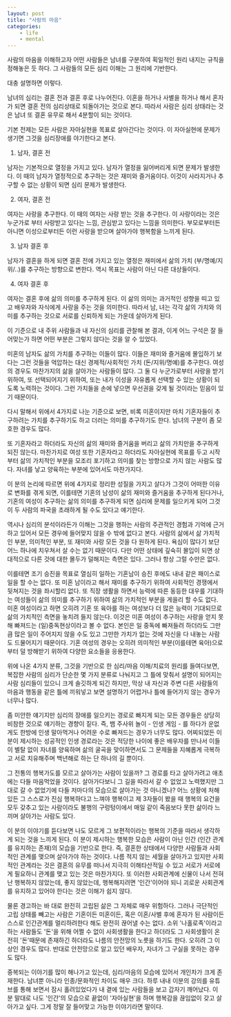 ```yaml
---
layout: post
title: "사람의 마음"
categories:
    - life
    - mental
---
```


사람의 마음을 이해하고자 어떤 사람들은 남녀를 구분하여 획일적인 원리 내지는 규칙을 정해놓은 듯 하다. 그 사람들의 모든 심리 이해는 그 원리에 기반한다.

대충 설명하면 이렇다.

남녀의 심리는 결혼 전과 결혼 후로 나누어진다. 이혼을 하거나 사별을 하거나 해서 혼자가 되면 결혼 전의 심리상태로 되돌아가는 것으로 본다. 따라서 사람은 심리 상태라는 것은 남녀 또 결혼 유무로 해서 4분할이 되는 것이다. 

기본 전제는 모든 사람은 자아실현을 목표로 살아간다는 것이다. 이 자아실현에 문제가 생기면 그것을 심리장애를 야기한다고 본다.

1) 남자, 결혼 전

남자는 기본적으로 열정을 가지고 있다. 남자가 열정을 잃어버리게 되면 문제가 발생한다. 이 때의 남자가 열정적으로 추구하는 것은 재미와 즐거움이다. 이것이 사라지거나 추구할 수 없는 상황이 되면 심리 문제가 발생한다.

2) 여자, 결혼 전

여자는 사랑을 추구한다. 이 때의 여자는 사랑 받는 것을 추구한다. 이 사랑이라는 것은 누군가로 부터 사랑받고 있다는 느낌, 관심받고 있다는 느낌을 의미한다. 부모로부터든 아니면 이성으로부터든 이런 사랑을 받으며 살아가야 행복함을 느끼게 된다.

3) 남자 결혼 후

남자가 결혼을 하게 되면 결혼 전에 가지고 있는 열정은 재미에서 삶의 가치 (부/명예/지위/..)를 추구하는 방향으로 변한다. 역시 목표는 사람이 아닌 다른 대상들이다.

4) 여자 결혼 후

여자는 결혼 후에 삶의 의미를 추구하게 된다. 이 삶의 의미는 과거적인 성향을 띠고 있고 배우자와 자식에게 사랑을 주는 것을 의미한다. 따라서 남, 녀는 각각 삶의 가치와 의미를 추구하는 것으로 서로를 신뢰하게 되는 가운데 살아가게 된다. 

이 기준으로 내 주위 사람들과 내 자신의 심리를 관찰해 본 결과, 이게 어느 구석은 잘 들어맞는가 하면 어떤 부분은 그렇지 않다는 것을 알 수 있었다.

미혼의 남자도 삶의 가치를 추구하는 이들이 많다. 이들은 재미와 즐거움에 몰입하기 보다는 그런 것들을 억압하는 대신 경제적/사회적인 가치 (돈/지위/명예)를 추구한다. 여성의 경우도 마찬가지의 삶을 살아가는 사람들이 많다. 그 둘 다 누군가로부터 사랑을 받기 위하여, 또 선택되어지기 위하여, 또는 내가 이성을 자유롭게 선택할 수 있는 상황이 되도록 노력하는 것이다. 그런 가치들을 손에 넣으면 우선권을 갖게 될 것이라는 믿음이 있기 때문이다.

다시 말해서 위에서 4가지로 나눈 기준으로 보면, 비록 미혼이지만 마치 기혼자들이 추구하려는 가치를 추구하기도 하고 더러는 의미를 추구하기도 한다. 남녀의 구분이 좀 모호한 경우도 많다. 

또 기혼자라고 하더라도 자신의 삶의 재미와 즐거움을 버리고 삶의 가치만을 추구하게 되진 않는다. 마찬가지로 여성 또한 기혼자라고 하더라도 자아실현에 목표를 두고 시작부터 삶의 가치적인 부분을 모조리 포기하고 의미를 찾는 방향으로 가지 않는 사람도 많다. 자녀를 낳고 양육하는 부분에 있어서도 마찬가지다. 

이 분의 논리에 따르면 위에 4가지로 정리한 성질을 가지고 살다가 그것이 어떠한 이유로 변화를 겪게 되면, 이를테면 기혼의 남성이 삶의 재미와 즐거움을 추구하게 된다거나, 기혼의 여성이 추구하는 삶의 의미를 추구하게 되면 심리에 문제를 일으키게 되어 그것이 두 사람의 파국을 초래하게 될 수도 있다고 얘기한다. 

역시나 심리의 분석이라든가 이해는 그것을 행하는 사람의 주관적인 경험과 기억에 근거하고 있어서 모든 경우에 들어맞지 않을 수 밖에 없다고 본다. 사람의 삶에서 삶 가치적인 부분, 의미적인 부분, 또 재미와 사랑 모든 것을 다 원하게 된다. 욕심이 많다기 보단 어느 하나에 치우쳐서 살 수는 없기 때문이다. 다만 어떤 상태에 깊숙히 몰입이 되면 상대적으로 다른 것에 대한 몰두가 덜해지는 측면은 있다. 그러나 항상 그럴 수만은 없다. 

이를테면 조기 승진을 목표로 열심히 일하는 기혼남이 승진 후에도 내내 같은 패이스로 일을 할 수는 없다. 또 미혼 남이라고 해서 재미를 추구하기 위하여 사회적인 경쟁에서 뒷쳐지는 것을 좌시할리 없다. 또 직장 생활을 하면서 능력에 따른 동등한 대우를 기대하는 여성들이 삶의 의미를 추구하기 위하여 삶의 가치적인 부분을 게을리 할 수도 없다. 미혼 여성이라고 하면 오히려 기혼 또 육아를 하는 여성보다 더 많은 능력이 기대되므로 삶의 가치적인 측면을 놓치려 들지 않는다. 이것은 미혼 여성이 추구하는 사랑을 얻지 못해 빠져드는 (일)중독현상이라고 볼 수 없다. 본인은 일 중독에 빠져들려 하더라도 그만큼 많은 일이 주어지지 않을 수도 있고 그만한 가치가 없는 것에 자신을 다 내놓는 사람도 드물어지기 때문이다. 기혼 여성의 경우는 오히려 의미적인 부분(이를테면 육아)으로 부터 덜 방해받기 위하여 다양한 요소들을 응용한다. 

위에 나온 4가지 분류, 그것을 기반으로 한 심리/마음 이해/치료의 원리를 들여다보면, 복잡한 사람의 심리가 단순한 몇 가지 분류로 나눠지고 그 틀에 맞춰서 설명이 되어지는 사람 심리들이 있으니 크게 솔깃하게 되긴 하지만, 막상 내 자신과 주변 다른 사람들의 마음과 행동을 같은 틀에 끼워넣고 보면 설명하기 어렵거나 틀에 들어가지 않는 경우가 너무나 많다.

좀 미안한 얘기지만 심리의 장애를 일으키는 경로로 빠지게 되는 모든 경우들은 상당히 비참한 것으로 얘기하는 경향이 짙다. 즉, 뱀 주사위 놀이 - 인생 게임 - 를 하다가 운없게도 한방에 인생 말아먹거나 어려운 수로 빠져드는 경우가 너무도 많다. 어찌되었든 이분이 제시하는 성공적인 인생 경로라는 것은 적당한 나이에 좋은 배우자를 만나서 이들이 별탈 없이 자녀를 양육하며 삶의 굴곡을 맞이하면서도 그 문제들을 지혜롭게 극복하고 서로 치유해주며 백년해로 하는 단 하나의 길 뿐이다. 

그 전통의 행복가도를 모르고 살아가는 사람이 있을까? 그 경로를 타고 살아가려고 애초에는 다들 마음먹었을 것이다. 살아가다보니 그 길을 따라서 갈 수 없었고 노력했지만 그대로 갈 수 없었기에 다들 저마다의 모습으로 살아가는 것 아니겠나? 어느 상황에 처해있든 그 스스로가 진심 행복하다고 느껴야 행복이고 제 3자들이 봤을 때 행복의 요건을 모두 갖추고 있는 사람이라도 불행의 구렁텅이에서 매일 같이 죽음보다 못한 삶이라 느끼며 살아가는 사람도 있다. 

이 분의 이야기를 듣다보면 나도 모르게 그 보편적이라는 행복의 기준을 따라서 생각하게 되는 것을 느끼게 된다. 이 분이 제시하는 행복한 모습은 사람이 아닌 인간 (인간 관계를 유지하는 존재)의 모습을 기반으로 한다. 즉, 결혼한 상태에서 다양한 사람들과 사회적인 관계를 맺으며 살아가야 하는 것이다. 나름 적지 않는 세월을 살아가고 있지만 사회적인 관계라는 것은 결혼의 유무를 떠나서 지극히 이해타산적일 수 있고 서로가 서로에게 필요하니 관계를 맺고 있는 것은 마찬가지다. 또 이러한 사회관계에 신물이 나서 전혀 난 행복하지 않았는데, 좋지 않았는데, 행복해지려면 '인간'이어야 되니 괴로운 사회관계를 유지하고 있어야 한다는 것은 이해가 쉽지 않다. 

물론 경고하는 바 대로 완전히 고립된 삶은 그 자체로 매우 위험하다. 그러나 극단적인 고립 상태를 빼고는 사람은 기혼이든 미혼이든, 혹은 이혼/사별 후에 혼자가 된 사람이든 스스로 인간관계를 멀리하려한다 해도 완전히 끊어낼 수는 없다. 소위 '나홀로족'이라고 하는 사람들도 '돈'을 위해 어쩔 수 없이 사회생활을 한다고 하더라도 그 사회생활이 온전히 '돈'때문에 존재하긴 하더라도 나름의 안전망의 노릇을 하기도 한다. 오히려 그 이상인 경우도 많다. 반대로 안전망으로 알고 있던 배우자, 자녀가 그 구실을 못하는 경우도 많다. 

중복되는 이야기를 많이 해나가고 있는데, 심리/마음의 모습에 있어서 개인차가 크게 존재한다. 남녀뿐 아니라 인종/문화적인 차이도 매우 크다. 하루 내내 이분의 강의를 유튜브를 통해 보면서 잠시 홀려있었다가 내 곁에 있는 사람들을 보고 갑자기 깨어났다. 이 분 말대로 나도 '인간'의 모습으로 끝없이 '자아실현'을 하며 행복감을 끊임없이 갖고 살아가고 싶다. 그게 정말 잘 들어맞고 가능한 이야기라면 말이다.
